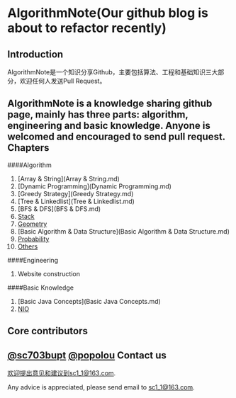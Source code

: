 AlgorithmNote(Our github blog is about to refactor recently)
=============
Introduction
------------
AlgorithmNote是一个知识分享Github，主要包括算法、工程和基础知识三大部分，欢迎任何人发送Pull Request。  

AlgorithmNote is a knowledge sharing github page, mainly has three parts: algorithm, engineering and basic knowledge.
Anyone is welcomed and encouraged to send pull request.
Chapters
------------
####Algorithm
1. [Array & String](Array & String.md)
2. [Dynamic Programming](Dynamic Programming.md)  
3. [Greedy Strategy](Greedy Strategy.md)  
4. [Tree & Linkedlist](Tree & Linkedlist.md)  
5. [BFS & DFS](BFS & DFS.md)
6. [Stack](Stack.md)
7. [Geometry](Geometry.md)
8. [Basic Algorithm & Data Structure](Basic Algorithm & Data Structure.md)  
9. [Probability](Probability.md)
10. [Others](Others.md)  

####Engineering
1. Website construction  

####Basic Knowledge
1. [Basic Java Concepts](Basic Java Concepts.md) 
2. [NIO](NIO.md)

Core contributors
------------
[@sc703bupt](https://github.com/sc703bupt)
[@popolou](https://github.com/popolou)
Contact us
------------
欢迎提出意见和建议到sc1_1@163.com.  

Any advice is appreciated, please send email to sc1_1@163.com.
